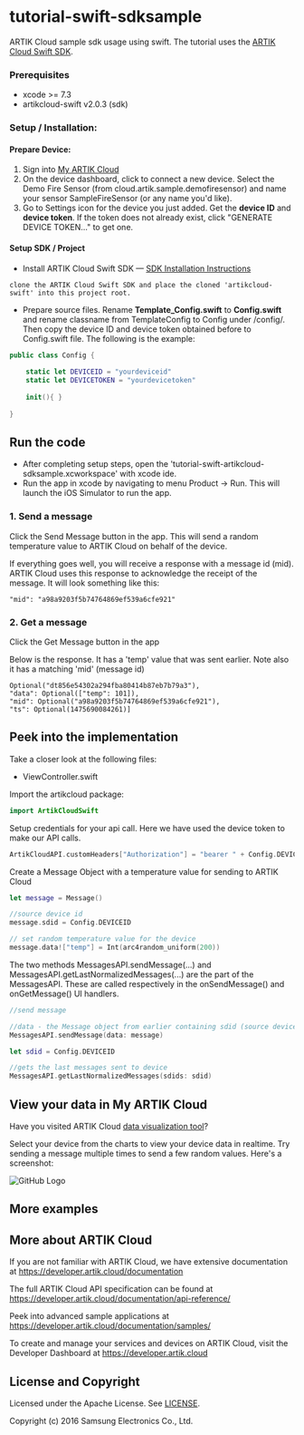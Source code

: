 # tutorial-swift-sdksample

ARTIK Cloud sample sdk usage using swift.  The tutorial uses the [ARTIK Cloud Swift SDK](https://github.com/artikcloud/artikcloud-swift).

### Prerequisites
* xcode >= 7.3
* artikcloud-swift v2.0.3 (sdk)

### Setup / Installation:

#### Prepare Device:
 1. Sign into [My ARTIK Cloud](https://artik.cloud/)
 2. On the device dashboard, click to connect a new device. Select the Demo Fire Sensor (from cloud.artik.sample.demofiresensor) and name your sensor SampleFireSensor (or any name you'd like).
 3. Go to Settings icon for the device you just added. Get the **device ID** and **device token**. If the token does not already exist, click "GENERATE DEVICE TOKEN…" to get one.
 
#### Setup SDK / Project
 -  Install ARTIK Cloud Swift SDK — [SDK Installation Instructions](https://github.com/artikcloud/artikcloud-swift)
```
clone the ARTIK Cloud Swift SDK and place the cloned 'artikcloud-swift' into this project root.
```
 -  Prepare source files. Rename **Template_Config.swift** to **Config.swift** and rename classname from TemplateConfig to Config under /config/. Then copy the device ID and device token obtained before to Config.swift file.  The following is the example:
```swift
public class Config {
    
    static let DEVICEID = "yourdeviceid"
    static let DEVICETOKEN = "yourdevicetoken"
    
    init(){ }
    
}
```

## Run the code
  - After completing setup steps, open the 'tutorial-swift-artikcloud-sdksample.xcworkspace' with xcode ide.
  - Run the app in xcode by navigating to menu Product -> Run.   This will launch the iOS Simulator to run the app.

### 1. Send a message 
Click the Send Message button in the app.  This will send a random temperature value to ARTIK Cloud on behalf of the device. 

If everything goes well, you will receive a response with a message id (mid). ARTIK Cloud uses this response to acknowledge the receipt of the message.   It will look something like this:
```
"mid": "a98a9203f5b74764869ef539a6cfe921"
```

### 2. Get a message
Click the Get Message button in the app

Below is the response. It has a 'temp' value that was sent earlier.  Note also it has a matching 'mid' (message id)

```
Optional("dt856e54302a294fba80414b87eb7b79a3"), 
"data": Optional(["temp": 101]), 
"mid": Optional("a98a9203f5b74764869ef539a6cfe921"), 
"ts": Optional(1475690084261)]
```

## Peek into the implementation
Take a closer look at the following files:
* ViewController.swift 

Import the artikcloud package:

```swift
import ArtikCloudSwift
```

Setup credentials for your api call. Here we have used the device token to make our API calls.

```swift
ArtikCloudAPI.customHeaders["Authorization"] = "bearer " + Config.DEVICETOKEN
```

Create a Message Object with a temperature value for sending to ARTIK Cloud 
```swift
let message = Message()

//source device id
message.sdid = Config.DEVICEID

// set random temperature value for the device
message.data!["temp"] = Int(arc4random_uniform(200))
```


The two methods MessagesAPI.sendMessage(...) and MessagesAPI.getLastNormalizedMessages(...) are the part of the MessagesAPI. These are called respectively in the onSendMessage() and onGetMessage() UI handlers.

```swift
//send message

//data - the Message object from earlier containing sdid (source device id) and the random temperature value
MessagesAPI.sendMessage(data: message)
```

```swift
let sdid = Config.DEVICEID

//gets the last messages sent to device
MessagesAPI.getLastNormalizedMessages(sdids: sdid)
```

## View your data in My ARTIK Cloud

Have you visited ARTIK Cloud [data visualization tool](https://artik.cloud/my/data)?

Select your device from the charts to view your device data in realtime.   Try sending a message multiple times to send a few random values.  Here's a screenshot:

![GitHub Logo](https://github.com/artikcloud/tutorial-python-sdksample/blob/master/img/screenshot-firesensor-datachart.png)

## More examples

More about ARTIK Cloud
---------------

If you are not familiar with ARTIK Cloud, we have extensive documentation at https://developer.artik.cloud/documentation

The full ARTIK Cloud API specification can be found at https://developer.artik.cloud/documentation/api-reference/

Peek into advanced sample applications at https://developer.artik.cloud/documentation/samples/

To create and manage your services and devices on ARTIK Cloud, visit the Developer Dashboard at https://developer.artik.cloud

License and Copyright
---------------------

Licensed under the Apache License. See [LICENSE](https://github.com/artikcloud/tutorial-swift-sdksample/blob/master/LICENSE).

Copyright (c) 2016 Samsung Electronics Co., Ltd.

